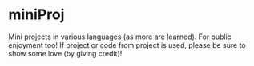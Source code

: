 # miniProj
Mini projects in various languages (as more are learned). For public enjoyment too! If project or code from project is used, please be sure to show some love (by giving credit)!
